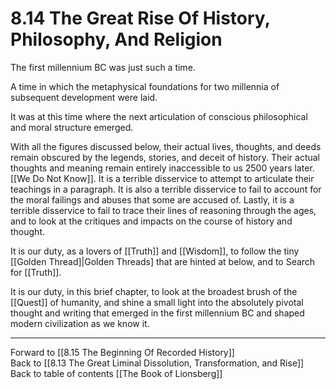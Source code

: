 # 8.14 The Great Rise Of History, Philosophy, And Religion

The first millennium BC was just such a time.

A time in which the metaphysical foundations for two millennia of subsequent development were laid.

It was at this time where the next articulation of conscious philosophical and moral structure emerged.

With all the figures discussed below, their actual lives, thoughts, and deeds remain obscured by the legends, stories, and deceit of history. Their actual thoughts and meaning remain entirely inaccessible to us 2500 years later. [[We Do Not Know]]. It is a terrible disservice to attempt to articulate their teachings in a paragraph. It is also a terrible disservice to fail to account for the moral failings and abuses that some are accused of. Lastly, it is a terrible disservice to fail to trace their lines of reasoning through the ages, and to look at the critiques and impacts on the course of history and thought. 

It is our duty, as a lovers of [[Truth]] and [[Wisdom]], to follow the tiny [[Golden Thread]|Golden Threads] that are hinted at below, and to Search for [[Truth]].

It is our duty, in this brief chapter, to look at the broadest brush of the [[Quest]] of humanity, and shine a small light into the absolutely pivotal thought and writing that emerged in the first millennium BC and shaped modern civilization as we know it.

___

Forward to [[8.15 The Beginning Of Recorded History]]                      
Back to [[8.13 The Great Liminal Dissolution, Transformation, and Rise]]                   
Back to table of contents [[The Book of Lionsberg]]  
